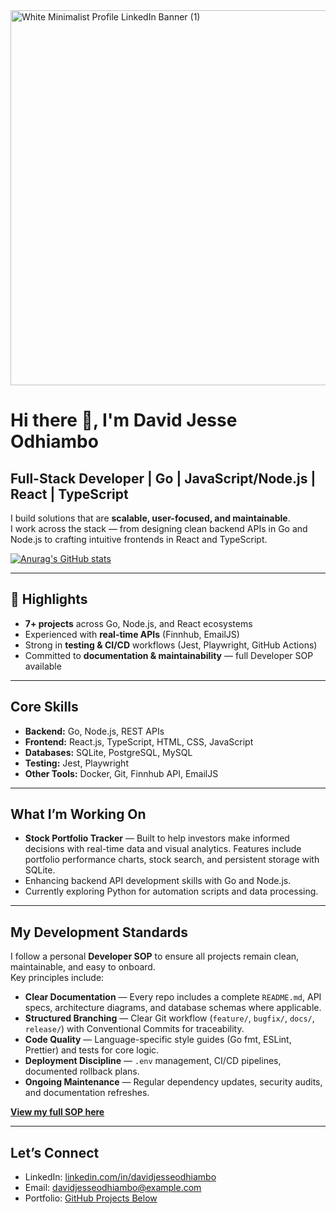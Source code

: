 <img width="2000" height="600" alt="White Minimalist Profile LinkedIn Banner (1)" src="https://github.com/user-attachments/assets/6002fe34-8f28-43da-990b-1be1539bfeeb" />

# Hi there 👋, I'm David Jesse Odhiambo  
## Full-Stack Developer | Go | JavaScript/Node.js | React | TypeScript

I build solutions that are **scalable, user-focused, and maintainable**.  
I work across the stack — from designing clean backend APIs in Go and Node.js to crafting intuitive frontends in React and TypeScript.

[![Anurag's GitHub stats](https://github-readme-stats.vercel.app/api?username=DavJesse)](https://github.com/anuraghazra/github-readme-stats)

---

## 🚀 Highlights
- **7+ projects** across Go, Node.js, and React ecosystems  
- Experienced with **real-time APIs** (Finnhub, EmailJS)  
- Strong in **testing & CI/CD** workflows (Jest, Playwright, GitHub Actions)  
- Committed to **documentation & maintainability** — full Developer SOP available

---

## Core Skills
- **Backend:** Go, Node.js, REST APIs  
- **Frontend:** React.js, TypeScript, HTML, CSS, JavaScript  
- **Databases:** SQLite, PostgreSQL, MySQL  
- **Testing:** Jest, Playwright  
- **Other Tools:** Docker, Git, Finnhub API, EmailJS

---

## What I’m Working On
- **Stock Portfolio Tracker** — Built to help investors make informed decisions with real-time data and visual analytics. Features include portfolio performance charts, stock search, and persistent storage with SQLite.  
- Enhancing backend API development skills with Go and Node.js.  
- Currently exploring Python for automation scripts and data processing.

---

## My Development Standards
I follow a personal **Developer SOP** to ensure all projects remain clean, maintainable, and easy to onboard.  
Key principles include:
- **Clear Documentation** — Every repo includes a complete `README.md`, API specs, architecture diagrams, and database schemas where applicable.
- **Structured Branching** — Clear Git workflow (`feature/`, `bugfix/`, `docs/`, `release/`) with Conventional Commits for traceability.
- **Code Quality** — Language-specific style guides (Go fmt, ESLint, Prettier) and tests for core logic.
- **Deployment Discipline** — `.env` management, CI/CD pipelines, documented rollback plans.
- **Ongoing Maintenance** — Regular dependency updates, security audits, and documentation refreshes.

**[View my full SOP here](https://github.com/DavJesse/dev-standards)**

---

## Let’s Connect
- LinkedIn: [linkedin.com/in/davidjesseodhiambo](https://linkedin.com/in/davidjesseodhiambo)  
- Email: davidjesseodhiambo@example.com  
- Portfolio: [GitHub Projects Below](https://github.com/DavJesse?tab=repositories)
